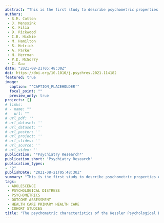 ```yaml
---
abstract: "This is the first study to describe psychometric properties of the Kessler Psychological Distress Scale (K6) in a large cohort of help-seeking young people presenting to primary mental health care services. The aim was to determine whether the K6 was appropriate for monitoring outcomes in such settings. 1067 young people were recruited from Australian headspace services. We examined dimensionality of the K6, measurement invariance, and how the K6 correlated with the the Patient Health Questionnaire–9 (PHQ-9)and the Generalised Anxiety Disorder–7 Scale (GAD-7). **Standardised** Response Mean (SRM) and Cohen's d effect size (ES) were used to examine 3-month stability of the K6. The best-fitting model was a two-factor model: (i) nervous and restlessness; and (ii) hopeless, worthless, depressed and effort. Measurement non-invariance was observed for sex and age groups. K6 strongly correlated with the PHQ-9 and GAD-7. **The** K6 was less sensitive to change compared to these other two measures. There was some support for the K6 being a screener for young people presenting to primary care; however, there issues arise with its use as an outcome measure. These issues include measurement non-invariance, concern about the dimensionality and focus of items, and its sensitivity to change."
authors:
 - S.M. Cotton
 - J. Menssink
 - K. Filia
 - D. Rickwood
 - I.B. Hickie
 - M. Hamilton
 - S. Hetrick
 - A. Parker
 - H. Herrman
 - P.D. McGorry
 - C. Gao
date: "2021-08-21T05:48:30Z"
doi: https://doi.org/10.1016/j.psychres.2021.114182
featured: true
image:
  caption: "'CAPTION_PLACEHOLDER'"
  focal_point: ""
  preview_only: true
projects: []
# links:
# - name: ""
#   url: ""
# url_pdf: ''
# url_dataset: ''
# url_dataset: ''
# url_poster: ''
# url_project: ''
# url_slides: ''
# url_source: ''
# url_video: '' 
publication: '*Psychiatry Research*'
publication_short: "Psychiatry Research"
publication_types:
- "2"
publishDate: "2021-08-21T05:48:30Z"
summary: "This is the first study to describe psychometric properties of the Kessler Psychological Distress Scale (K6) in a large cohort of help-seeking young people presenting to primary mental health care services.  The aim was to determine whether the K6 was appropriate for monitoring outcomes in such settings. 1067 young people were recruited from Australian headspace services..."
tags:
 - ADOLESCENCE
 - PSYCHOLOGICAL DISTRESS
 - PSYCHOMETRICS
 - OUTCOME ASSESSMENT
 - HEALTH CARE PRIMARY HEALTH CARE
 - COHORT STUDIES
title: "The psychometric characteristics of the Kessler Psychological Distress Scale (K6) in help-seeking youth: What do you miss when using it as an outcome measure?"
---
```

